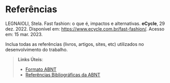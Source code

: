 # Referências

LEGNAIOLI, Stela. Fast fashion: o que é, impactos e alternativas. **eCycle**, 29 dez. 2022. Disponível em: <https://www.ecycle.com.br/fast-fashion/>. Acesso em: 15 mar. 2023.


Inclua todas as referências (livros, artigos, sites, etc) utilizados no desenvolvimento do trabalho.

> **Links Úteis**:
> - [Formato ABNT](https://www.normastecnicas.com/abnt/trabalhos-academicos/referencias/)
> - [Referências Bibliográficas da ABNT](https://comunidade.rockcontent.com/referencia-bibliografica-abnt/)

